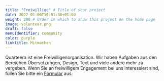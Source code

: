 ```yaml
---
title: "Freiwillige" # Title of your project
date: 2022-01-06T16:51:38+01:00
weight: 200 # Order in which to show this project on the home page
image: volunteer.png
draft: false
menuIdentifier: community
color: purple
linktitle: Mitmachen
---
```


Quarteera ist eine Freiwilligenorganisation. Wir haben Aufgaben aus den Bereichen Übersetzungen, Design, Text und viele andere mehr zu vergeben. Wenn Sie an freiwilligem Engagement bei uns interessiert sind, füllen Sie bitte ein [Formular](https://quarteera.de/v) aus.